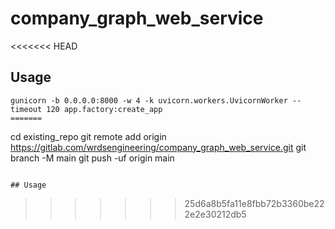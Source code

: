 # company_graph_web_service

<<<<<<< HEAD
## Usage
```
gunicorn -b 0.0.0.0:8000 -w 4 -k uvicorn.workers.UvicornWorker --timeout 120 app.factory:create_app
=======
```
cd existing_repo
git remote add origin https://gitlab.com/wrdsengineering/company_graph_web_service.git
git branch -M main
git push -uf origin main
```

## Usage
```

>>>>>>> 25d6a8b5fa11e8fbb72b3360be222e2e30212db5
```
